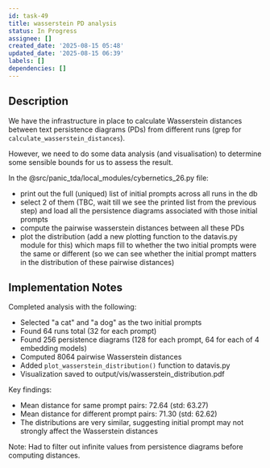 ```yaml
---
id: task-49
title: wasserstein PD analysis
status: In Progress
assignee: []
created_date: '2025-08-15 05:48'
updated_date: '2025-08-15 06:39'
labels: []
dependencies: []
---
```


## Description

We have the infrastructure in place to calculate Wasserstein distances between
text persistence diagrams (PDs) from different runs (grep for
`calculate_wasserstein_distances`).

However, we need to do some data analysis (and visualisation) to determine some
sensible bounds for us to assess the result.

In the @src/panic_tda/local_modules/cybernetics_26.py file:

- print out the full (uniqued) list of initial prompts across all runs in the db
- select 2 of them (TBC, wait till we see the printed list from the previous
  step) and load all the persistence diagrams associated with those initial
  prompts
- compute the pairwise wasserstein distances between all these PDs
- plot the distribution (add a new plotting function to the datavis.py module
  for this) which maps fill to whether the two initial prompts were the same or
  different (so we can see whether the initial prompt matters in the
  distribution of these pairwise distances)

## Implementation Notes

Completed analysis with the following:
- Selected "a cat" and "a dog" as the two initial prompts
- Found 64 runs total (32 for each prompt)
- Found 256 persistence diagrams (128 for each prompt, 64 for each of 4 embedding models)
- Computed 8064 pairwise Wasserstein distances
- Added `plot_wasserstein_distribution()` function to datavis.py
- Visualization saved to output/vis/wasserstein_distribution.pdf

Key findings:
- Mean distance for same prompt pairs: 72.64 (std: 63.27)
- Mean distance for different prompt pairs: 71.30 (std: 62.62)
- The distributions are very similar, suggesting initial prompt may not strongly affect the Wasserstein distances

Note: Had to filter out infinite values from persistence diagrams before computing distances.
